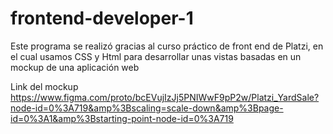 # frontend-developer-1

Este programa se realizó gracias al curso práctico de front end de Platzi, en el cual usamos CSS y Html para desarrollar unas vistas basadas en un mockup de una aplicación web

Link del mockup  https://www.figma.com/proto/bcEVujIzJj5PNIWwF9pP2w/Platzi_YardSale?node-id=0%3A719&amp%3Bscaling=scale-down&amp%3Bpage-id=0%3A1&amp%3Bstarting-point-node-id=0%3A719
